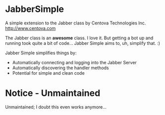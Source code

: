 # JabberSimple

A simple extension to the Jabber class by Centova Technologies Inc.  
<http://www.centova.com>

The Jabber class is an **awesome** class. I love it. But getting a bot up and running took quite a bit of code... Jabber Simple aims to, uh, simplify that. :)

Jabber Simple simplifies things by:
  
  * Automatically connecting and logging into the Jabber Server
  * Automatically discovering the handler methods
  * Potential for simple and clean code

# Notice - Unmaintained

Unmaintained; I doubt this even works anymore...